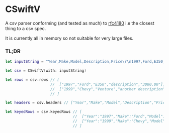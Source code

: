 # CSwiftV

A csv parser conforming (and tested as much) to [rfc4180](http://tools.ietf.org/html/rfc4180#section-2) i.e the closest thing to a csv spec.

It is currently all in memory so not suitable for very large files.

### TL;DR

```swift
let inputString = "Year,Make,Model,Description,Price\r\n1997,Ford,E350,description,3000.00\r\n1999,Chevy,Venture,another description,4900.00\r\n"

let csv = CSwiftV(with: inputString)

let rows = csv.rows // [
                    //  ["1997","Ford","E350","description","3000.00"],
                    //  ["1999","Chevy","Venture","another description","4900.00"]
                    // ]

let headers = csv.headers // ["Year","Make","Model","Description","Price"]

let keyedRows = csv.keyedRows // [
                              //  ["Year":"1997","Make":"Ford","Model":"E350","Description":"description","Price":"3000.00"],
                              //  ["Year":"1999","Make":"Chevy","Model":"Venture","Description":"another, description","Price":"4900.00"]
                              // ]

```
